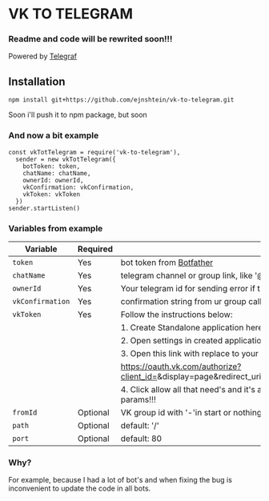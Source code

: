 # VK TO TELEGRAM

### Readme and code will be rewrited soon!!!
Powered by [Telegraf](https://github.com/telegraf/telegraf)  
## Installation
    npm install git+https://github.com/ejnshtein/vk-to-telegram.git
Soon i'll push it to npm package, but soon
### And now a bit example

    const vkTotTelegram = require('vk-to-telegram'),
      sender = new vkTotTelegram({
        botToken: token,
        chatName: chatName,
        ownerId: ownerId,
        vkConfirmation: vkConfirmation,
        vkToken: vkToken
      })
    sender.startListen()
### Variables from example
| Variable | Required | Description |
| - |-| - |
| `token` | Yes | bot token from [Botfather](https://t.me/botfather)    |
| `chatName` | Yes  | telegram channel or group link, like '[@tavernofheroes](https://t.me/tavernofoverwatchnews)'       |
| `ownerId`| Yes | Your telegram id for sending error if they are. U can get know it from [@getidsbot](https://t.me/getidsbot) |
| `vkConfirmation` | Yes | confirmation string from ur group callback api server: ![](https://i.imgur.com/f9KDETa.png?2)  |
| `vkToken` | Yes | Follow the instructions below:|
|||1. Create Standalone application here: [https://vk.com/apps?act=manage](https://vk.com/apps?act=manage) |
|||2. Open settings in created application and copy application id |
|||3. Open this link with replace <this> to your application id: |
|||https://oauth.vk.com/authorize?client_id=<YOUR APPLICATION ID>&display=page&redirect_uri=http://vk.com/&scope=offline,video,docs&response_type=code&v=5.73 |
|||4. Click allow all that need's and it's all! Your token is in query url, do not copy all link, only token without other params!!!  |
|`fromId` | Optional | VK group id with '-'in start or nothing, if you don't need check. |
|`path` | Optional | default: '/' |
| `port` | Optional | default: 80  |

### Why?

For example, because I had a lot of bot's and when fixing the bug is inconvenient to update the code in all bots.
